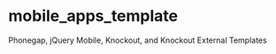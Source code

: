 mobile_apps_template
====================

Phonegap, jQuery Mobile, Knockout, and Knockout External Templates